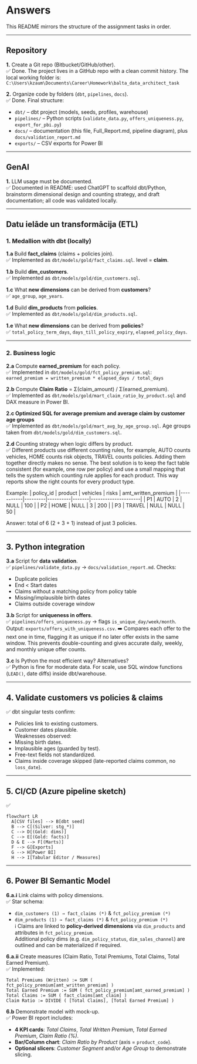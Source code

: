# Answers

This README mirrors the structure of the assignment tasks in order.

---

## Repository

**1.** Create a Git repo (Bitbucket/GitHub/other).  
✅ Done. The project lives in a GitHub repo with a clean commit history. The local working folder is:  
`C:\Users\kzaum\Documents\Career\Homework\balta_data_architect_task`

**2.** Organize code by folders (`dbt`, `pipelines`, `docs`).  
✅ Done. Final structure:
- `dbt/` – dbt project (models, seeds, profiles, warehouse)  
- `pipelines/` – Python scripts (`validate_data.py`, `offers_uniqueness.py`, `export_for_pbi.py`)  
- `docs/` – documentation (this file, Full_Report.md, pipeline diagram), plus `docs/validation_report.md`  
- `exports/` – CSV exports for Power BI  

---

## GenAI

**1.** LLM usage must be documented.  
✅ Documented in README: used ChatGPT to scaffold dbt/Python, brainstorm dimensional design and counting strategy, and draft documentation; all code was validated locally.

---

## Datu ielāde un transformācija (ETL)

### 1. Medallion with dbt (locally)

**1.a** Build **fact_claims** (claims + policies join).  
✅ Implemented as `dbt/models/gold/fact_claims.sql`. level = **claim**.  

**1.b** Build **dim_customers**.  
✅ Implemented as `dbt/models/gold/dim_customers.sql`.

**1.c** What **new dimensions** can be derived from **customers**?  
✅ `age_group`, `age_years`.

**1.d** Build **dim_products** from **policies**.  
✅ Implemented as `dbt/models/gold/dim_products.sql`.  

**1.e** What **new dimensions** can be derived from **policies**?  
✅ `total_policy_term_days`, `days_till_policy_expiry`, `elapsed_policy_days`.

---

### 2. Business logic

**2.a** Compute **earned_premium** for each policy.  
✅ Implemented in `dbt/models/gold/fct_policy_premium.sql`:  
`earned_premium = written_premium * elapsed_days / total_days` 

**2.b** Compute **Claim Ratio** = Σ(claim_amount) / Σ(earned_premium).  
✅ Implemented as `dbt/models/gold/mart_claim_ratio_by_product.sql` and DAX measure in Power BI.  

**2.c Optimized SQL for average premium and average claim by customer age groups**  
✅ Implemented as `dbt/models/gold/mart_avg_by_age_group.sql`.
Age groups taken from `dbt/models/gold/dim_customers.sql`.


**2.d** Counting strategy when logic differs by product.  
✅ Different products use different counting rules, for example, AUTO counts vehicles, HOME counts risk objects, TRAVEL counts policies. Adding them together directly makes no sense. The best solution is to keep the fact table consistent (for example, one row per policy) and use a small mapping that tells the system which counting rule applies for each product. This way reports show the right counts for every product type.

Example:
| policy_id | product | vehicles | risks | amt_written_premium |
|-----------|---------|----------|-------|---------------------|
| P1        | AUTO    | 2        | NULL  | 100                 |
| P2        | HOME    | NULL     | 3     | 200                 |
| P3        | TRAVEL  | NULL     | NULL  | 50                  |

Answer: total of 6 (2 + 3 + 1) instead of just 3 policies.

---

## 3. Python integration

**3.a** Script for **data validation**.  
✅ `pipelines/validate_data.py` → `docs/validation_report.md`. 
Checks:
- Duplicate policies  
- End < Start dates  
- Claims without a matching policy from policy table
- Missing/implausible birth dates  
- Claims outside coverage window

**3.b** Script for **uniqueness in offers**.  
✅ `pipelines/offers_uniqueness.py` → flags `is_unique_day/week/month`. Output: `exports/offers_with_uniqueness.csv`.
➡️ Compares each offer to the next one in time, flagging it as unique if no later offer exists in the same window. 
This prevents double-counting and gives accurate daily, weekly, and monthly unique offer counts.

**3.c** Is Python the most efficient way? Alternatives?  
✅ Python is fine for moderate data. For scale, use SQL window functions (`LEAD()`, date diffs) inside dbt/warehouse.

---

## 4. Validate customers vs policies & claims

✅ dbt singular tests confirm:  
- Policies link to existing customers.  
- Customer dates plausible.  
Weaknesses observed:  
- Missing birth dates.  
- Implausible ages (guarded by test).  
- Free-text fields not standardized.  
- Claims inside coverage skipped (late-reported claims common, no `loss_date`).

---

## 5. CI/CD (Azure pipeline sketch)

✅ 
```mermaid
flowchart LR
  A[CSV files] --> B[dbt seed]
  B --> C[(Silver: stg_*)]
  C --> D[(Gold: dims)]
  C --> E[(Gold: facts)]
  D & E --> F[(Marts)]
  F --> G[Exports]
  G --> H[Power BI]
  H --> I[Tabular Editor / Measures]
  ```

---

## 6. Power BI Semantic Model

**6.a.i** Link claims with policy dimensions.  
✅ Star schema:  
- `dim_customers (1) → fact_claims (*)` & `fct_policy_premium (*)`  
- `dim_products (1) → fact_claims (*)` & `fct_policy_premium (*)`  
ℹ️ Claims are linked to **policy-derived dimensions** via `dim_products` and attributes in `fct_policy_premium`.  
Additional policy dims (e.g. `dim_policy_status`, `dim_sales_channel`) are outlined and can be materialized if required.

**6.a.ii** Create measures (Claim Ratio, Total Premiums, Total Claims, Total Earned Premium).  
✅ Implemented:  
```DAX
Total Premiums (Written) := SUM ( fct_policy_premium[amt_written_premium] )
Total Earned Premium := SUM ( fct_policy_premium[amt_earned_premium] )
Total Claims := SUM ( fact_claims[amt_claim] )
Claim Ratio := DIVIDE ( [Total Claims], [Total Earned Premium] )
```

**6.b** Demonstrate model with mock-up.  
✅ Power BI report includes:
- **4 KPI cards**: *Total Claims*, *Total Written Premium*, *Total Earned Premium*, *Claim Ratio (%)*.
- **Bar/Column chart**: *Claim Ratio by Product* (axis = `product_code`).
- **Optional slicers**: *Customer Segment* and/or *Age Group* to demonstrate slicing.
